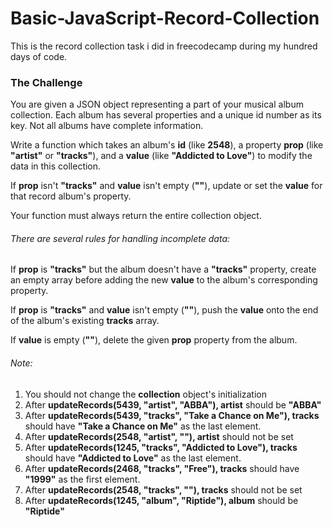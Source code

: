# Basic-JavaScript-Record-Collection
This is the record collection task i did in freecodecamp during my hundred days of code.

### The Challenge
You are given a JSON object representing a part of your musical album collection. Each album has several properties and a unique id number as its key. Not all albums have complete information.

Write a function which takes an album's **id** (like **2548**), a property **prop** (like **"artist"** or **"tracks"**), and a **value** (like **"Addicted to Love"**) to modify the data in this collection.

If **prop** isn't **"tracks"** and **value** isn't empty (**""**), update or set the **value** for that record album's property.

Your function must always return the entire collection object.

###### There are several rules for handling incomplete data:

If **prop** is **"tracks"** but the album doesn't have a **"tracks"** property, create an empty array before adding the new **value** to the album's corresponding property.

If **prop** is **"tracks"** and **value** isn't empty (**""**), push the **value** onto the end of the album's existing **tracks** array.

If **value** is empty (**""**), delete the given **prop** property from the album.

###### Note:

1. You should not change the **collection** object's initialization
1. After **updateRecords(5439, "artist", "ABBA"), artist** should be **"ABBA"**
1. After **updateRecords(5439, "tracks", "Take a Chance on Me"), tracks** should have **"Take a Chance on Me"** as the last element.
1. After **updateRecords(2548, "artist", ""), artist** should not be set
1. After **updateRecords(1245, "tracks", "Addicted to Love"), tracks** should have **"Addicted to Love"** as the last element.
1. After **updateRecords(2468, "tracks", "Free"), tracks** should have **"1999"** as the first element.
1. After **updateRecords(2548, "tracks", ""), tracks** should not be set
1. After **updateRecords(1245, "album", "Riptide"), album** should be **"Riptide"**
